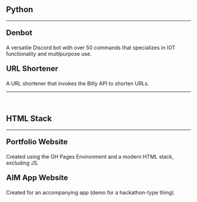 <h2> Python </h2>

<hr>

<div content class="projects">
  <div content>
    <p style="font-size:20px"> <b> Denbot </b> </p>
  </div>
  <div content>
    <p> 
      A versatile Discord bot with over 50 commands that specializes in IOT functionality and multipurpose use. 
    </p>
  </div>
</div>

<div content class="projects">
  <div content>
    <p style="font-size:20px"> <b> URL Shortener </b> </p>
  </div>
  <div content>
    <p> 
      A URL shortener that invokes the Bitly API to shorten URLs.
    </p>
  </div>
</div>

<hr>

<br>

<h2> HTML Stack </h2>

<hr>

<div content class="projects">
  <div content>
    <p style="font-size:20px"> <b> Portfolio Website </b> </p>
  </div>
  <div content>
    <p> 
      Created using the GH Pages Environment and a modern HTML stack, excluding JS.
    </p>
  </div>
</div>

<div content class="projects">
  <div content>
    <p style="font-size:20px"> <b> AIM App Website </b> </p>
  </div>
  <div content>
    <p> 
      Created for an accompanying app (demo for a hackathon-type thing).
    </p>
  </div>
</div>
